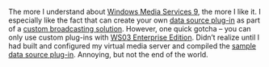 The more I understand about [Windows Media Services
9](http://www.microsoft.com/windowsserver2003/technologies/winmedia/default.mspx),
the more I like it. I especially like the fact that can create your own
[data source
plug-in](http://msdn.microsoft.com/library/en-us/wmsrvsdk/htm/creatingdatasourceplugins.asp)
as part of a [custom broadcasting
solution](http://devhawk.net/PermaLink.aspx?guid=64a18811-757d-4599-8363-6a277214d26f).
However, one quick gotcha – you can only use custom plug-ins with [WS03
Enterprise
Edition](http://msdn.microsoft.com/library/en-us/wmsrvsdk/htm/windowsnetenterpriseserversupport.asp).
Didn’t realize until I had built and configured my virtual media server
and compiled the [sample data source
plug-in](http://msdn.microsoft.com/library/en-us/wmsrvsdk/htm/datasourcepluginsample.asp).
Annoying, but not the end of the world.
